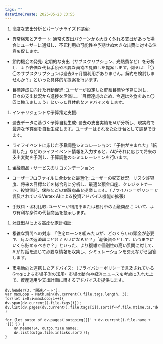 ```yaml
---
tags: ""
datetimeCreate: 2025-05-23 23:55
---
```

1. 高度な支出分析とパーソナライズド提案:

- 異常検知とアラート: 通常の支出パターンから大きく外れる支出があった場合にユーザーに通知し、不正利用の可能性や予期せぬ大きな出費に対する注意を促します。

- 節約機会の発見: 定期的な支出（サブスクリプション、光熱費など）を分析し、より安価な代替手段や不要な契約の見直しを提案します。例えば、「〇〇のサブスクリプションは過去3ヶ月間利用がありません。解約を検討しませんか？」といった具体的な提案を行います。

- 目標達成に向けた行動促進: ユーザーが設定した貯蓄目標や予算に対し、日々の支出状況から進捗を評価し、「目標達成のため、今週は外食をあと〇回に抑えましょう」といった具体的なアドバイスをします。

1. インテリジェントな予算策定支援:

- 過去データに基づく予算自動生成: 過去の支出実績をAIが分析し、現実的で最適な予算案を自動生成します。ユーザーはそれをたたき台として調整できます。

- ライフイベントに応じた予算調整シミュレーション: 「子供が生まれた」「転職した」などのライフイベント情報を入力すると、AIがそれに応じて将来の支出変動を予測し、予算調整のシミュレーションを行います。

1. 金融商品・サービスのリコメンデーション:

- ユーザープロファイルに合わせた最適化: ユーザーの収支状況、リスク許容度、将来の目標などを総合的に分析し、最適な預金口座、クレジットカード、投資信託、保険などの金融商品を提案します。（プライバシーポリシーで言及されているVertex AIによる投資アドバイス機能の拡張）

- 手数料・金利比較: ユーザーが利用中または検討中の金融商品について、より有利な条件の代替商品を提示します。

1. 対話型AIによる高度な家計相談:

- 複雑な質問への対応: 「住宅ローンを組みたいが、どのくらいの頭金が必要で、月々の返済額はどれくらいになるか？」「老後資金として、いつまでにいくら貯めるべきか？」といった、より複雑で個別性の高い質問に対して、AIが対話を通じて必要な情報を収集し、シミュレーションを交えながら回答します。

- 市場動向と連携したアドバイス: （プライバシーポリシーで言及されているGroqによる市場予測の活用）市場の動向や経済ニュースを考慮に入れた上で、資産運用や支出計画に関するアドバイスを提供します。





```dataviewjs
dv.header(3, "関連ノート");
var maxLoop = Math.min(dv.current().file.tags.length, 3);
for(let i=0;i<maxLoop;i++){
dv.span(dv.current().file.tags[i]);
dv.list(dv.pages(dv.current().file.tags[i]).sort(f=>f.file.mtime.ts,"desc").limit(15).file.link);
}

for (let outgo of dv.pages('outgoing([[' + dv.current().file.name + ']])')) {
    dv.header(4, outgo.file.name);
    dv.list(outgo.file.inlinks.sort());
}
```